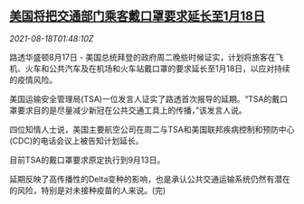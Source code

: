 <!--1629252062000-->
[美国将把交通部门乘客戴口罩要求延长至1月18日](https://cn.reuters.com/article/us-travellers-mask-0818-idCNKBS2FJ03W)
------

<div><i>2021-08-18T01:48:10Z</i></div><p>路透华盛顿8月17日 - 美国总统拜登的政府周二晚些时候证实，计划将旅客在飞机、火车和公共汽车及在机场和火车站戴口罩的要求延长至1月18日，以应对持续的疫情风险。</p><p>美国运输安全管理局(TSA)一位发言人证实了路透首次报导的延期。“TSA的戴口罩要求目的是尽量减少新冠在公共交通工具上的传播，”该发言人说。</p><p>四位知情人士说，美国主要航空公司在周二与TSA和美国联邦疾病控制和预防中心(CDC)的电话会议上被告知计划延长。</p><p>目前TSA的戴口罩要求原定执行到9月13日。</p><p>延期反映了高传播性的Delta变种的影响，也是承认公共交通运输系统仍然有潜在的风险，特别是对未接种疫苗的人来说。(完)</p>
